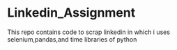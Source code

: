 # Linkedin_Assignment
This repo contains code to scrap linkedin in which i uses selenium,pandas,and time libraries of python
